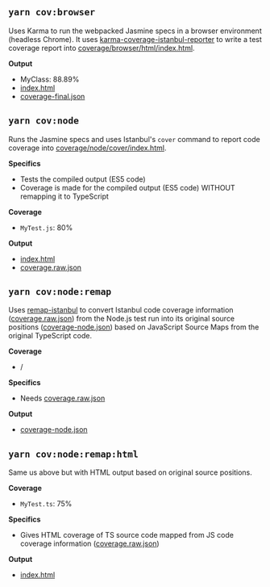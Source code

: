 ## `yarn cov:browser`

Uses Karma to run the webpacked Jasmine specs in a browser environment (headless Chrome). It uses [karma-coverage-istanbul-reporter](https://github.com/mattlewis92/karma-coverage-istanbul-reporter) to write a test coverage report into [coverage/browser/html/index.html](./coverage/browser/html/index.html).

**Output**

- MyClass: 88.89%
- [index.html](./coverage/browser/html/index.html)
- [coverage-final.json](./coverage/browser/coverage-final.json)

## `yarn cov:node`

Runs the Jasmine specs and uses Istanbul's `cover` command to report code coverage into [coverage/node/cover/index.html](./coverage/node/cover/index.html).

**Specifics**
- Tests the compiled output (ES5 code) 
- Coverage is made for the compiled output (ES5 code) WITHOUT remapping it to TypeScript

**Coverage**
- `MyTest.js`: 80%

**Output**

- [index.html](./coverage/node/cover/index.html)
- [coverage.raw.json](./coverage/node/cover/coverage.raw.json)

## `yarn cov:node:remap`

Uses [remap-istanbul](https://github.com/SitePen/remap-istanbul) to convert Istanbul code coverage information ([coverage.raw.json](./coverage/node/cover/coverage.raw.json)) from the Node.js test run into its original source positions ([coverage-node.json](./coverage/node/remap/coverage-node.json)) based on JavaScript Source Maps from the original TypeScript code.

**Coverage**
- /

**Specifics**
- Needs [coverage.raw.json](./coverage/node/cover/coverage.raw.json)

**Output**

- [coverage-node.json](./coverage/node/remap/coverage-node.json)

## `yarn cov:node:remap:html`

Same us above but with HTML output based on original source positions.

**Coverage**
- `MyTest.ts`: 75%

**Specifics**
- Gives HTML coverage of TS source code mapped from JS code coverage information ([coverage.raw.json](./coverage/node/cover/coverage.raw.json))

**Output**

- [index.html](./coverage/node/remap/html/index.html)

